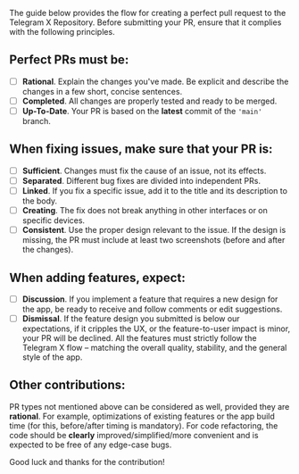 The guide below provides the flow for creating a perfect pull request to the Telegram X Repository. Before submitting your PR, ensure that it complies with the following principles. 

## Perfect PRs must be:
- [ ] **Rational**. Explain the changes you've made. Be explicit and describe the changes in a few short, concise sentences.
- [ ] **Completed**. All changes are properly tested and ready to be merged.
- [ ] **Up-To-Date**. Your PR is based on the **latest** commit of the `'main'` branch.

## When fixing issues, make sure that your PR is:
- [ ] **Sufficient**. Changes must fix the cause of an issue, not its effects. 
- [ ] **Separated**. Different bug fixes are divided into independent PRs.
- [ ] **Linked**. If you fix a specific issue, add it to the title and its description to the body.
- [ ] **Creating**. The fix does not break anything in other interfaces or on specific devices. 
- [ ] **Consistent**. Use the proper design relevant to the issue. If the design is missing, the PR must include at least two screenshots (before and after the changes).
 
## When adding features, expect:
- [ ] **Discussion**. If you implement a feature that requires a new design for the app, be ready to receive and follow comments or edit suggestions.
- [ ] **Dismissal**. If the feature design you submitted is below our expectations, if it cripples the UX, or the feature-to-user impact is minor, your PR will be declined. All the features must strictly follow the Telegram X flow – matching the overall quality, stability, and the general style of the app.

## Other contributions:
PR types not mentioned above can be considered as well, provided they are **rational**. For example, optimizations of existing features or the app build time (for this, before/after timing is mandatory). For code refactoring, the code should be **clearly** improved/simplified/more convenient and is expected to be free of any edge-case bugs.

Good luck and thanks for the contribution!